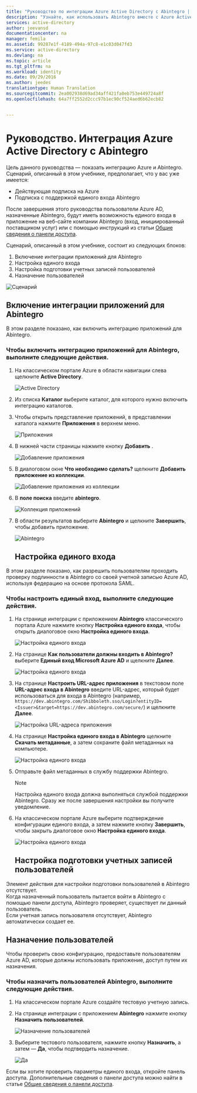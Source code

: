 ```yaml
---
title: "Руководство по интеграции Azure Active Directory с Abintegro | Документация Майкрософт"
description: "Узнайте, как использовать Abintegro вместе с Azure Active Directory для реализации единого входа, автоматической подготовки пользователей и выполнения других задач."
services: active-directory
author: jeevansd
documentationcenter: na
manager: femila
ms.assetid: 99287e1f-4189-494a-97c8-e1c03d047fd3
ms.service: active-directory
ms.devlang: na
ms.topic: article
ms.tgt_pltfrm: na
ms.workload: identity
ms.date: 09/29/2016
ms.author: jeedes
translationtype: Human Translation
ms.sourcegitcommit: 2ea002938d69ad34aff421fa0eb753e449724a8f
ms.openlocfilehash: 64a7ff2552d2ccc97b1ec90cf524aed6b62ecb82


---
```

# <a name="tutorial-azure-active-directory-integration-with-abintegro"></a>Руководство. Интеграция Azure Active Directory с Abintegro
Цель данного руководства — показать интеграцию Azure и Abintegro.  
Сценарий, описанный в этом учебнике, предполагает, что у вас уже имеется:

* Действующая подписка на Azure
* Подписка с поддержкой единого входа Abintegro

После завершения этого руководства пользователи Azure AD, назначенные Abintegro, будут иметь возможность единого входа в приложение на веб-сайте компании Abintegro (вход, инициированный поставщиком услуг) или с помощью инструкций из статьи [Общие сведения о панели доступа](active-directory-saas-access-panel-introduction.md).

Сценарий, описанный в этом учебнике, состоит из следующих блоков:

1. Включение интеграции приложений для Abintegro
2. Настройка единого входа
3. Настройка подготовки учетных записей пользователей
4. Назначение пользователей

![Сценарий](./media/active-directory-saas-abintegro-tutorial/IC790076.png "Сценарий")

## <a name="enabling-the-application-integration-for-abintegro"></a>Включение интеграции приложений для Abintegro
В этом разделе показано, как включить интеграцию приложений для Abintegro.

### <a name="to-enable-the-application-integration-for-abintegro-perform-the-following-steps"></a>Чтобы включить интеграцию приложений для Abintegro, выполните следующие действия.
1. На классическом портале Azure в области навигации слева щелкните **Active Directory**.
   
   ![Active Directory](./media/active-directory-saas-abintegro-tutorial/IC700993.png "Active Directory")
2. Из списка **Каталог** выберите каталог, для которого нужно включить интеграцию каталогов.
3. Чтобы открыть представление приложений, в представлении каталога нажмите **Приложения** в верхнем меню.
   
   ![Приложения](./media/active-directory-saas-abintegro-tutorial/IC700994.png "Приложения")
4. В нижней части страницы нажмите кнопку **Добавить** .
   
   ![Добавление приложения](./media/active-directory-saas-abintegro-tutorial/IC749321.png "Добавление приложения")
5. В диалоговом окне **Что необходимо сделать?** щелкните **Добавить приложение из коллекции**.
   
   ![Добавление приложения из коллекции](./media/active-directory-saas-abintegro-tutorial/IC749322.png "Добавление приложения из коллекции")
6. В **поле поиска** введите **abintegro**.
   
   ![Коллекция приложений](./media/active-directory-saas-abintegro-tutorial/IC790077.png "Коллекция приложений")
7. В области результатов выберите **Abintegro** и щелкните **Завершить**, чтобы добавить приложение.
   
   ![Abintegro](./media/active-directory-saas-abintegro-tutorial/IC790078.png "Abintegro")
   
   ## <a name="configuring-single-sign-on"></a>Настройка единого входа

В этом разделе показано, как разрешить пользователям проходить проверку подлинности в Abintegro со своей учетной записью Azure AD, используя федерацию на основе протокола SAML.

### <a name="to-configure-single-sign-on-perform-the-following-steps"></a>Чтобы настроить единый вход, выполните следующие действия.
1. На странице интеграции с приложением **Abintegro** классического портала Azure нажмите кнопку **Настройка единого входа**, чтобы открыть диалоговое окно **Настройка единого входа**.
   
   ![Настройка единого входа](./media/active-directory-saas-abintegro-tutorial/IC790079.png "Настройка единого входа")
2. На странице **Как пользователи должны входить в Abintegro?** выберите **Единый вход Microsoft Azure AD** и щелкните **Далее**.
   
   ![Настройка единого входа](./media/active-directory-saas-abintegro-tutorial/IC790080.png "Настройка единого входа")
3. На странице **Настроить URL-адрес приложения** в текстовом поле **URL-адрес входа в Abintegro** введите URL-адрес, который будет использоваться для входа в Abintegro (например, `https://dev.abintegro.com/Shibboleth.sso/Login?entityID=<Issuer>&target=https://dev.abintegro.com/secure/`) и щелкните **Далее**.
   
   ![Настройка URL-адреса приложения](./media/active-directory-saas-abintegro-tutorial/IC790081.png "Настройка URL-адреса приложения")
4. На странице **Настройка единого входа в Abintegro** щелкните **Скачать метаданные**, а затем сохраните файл метаданных на компьютере.
   
   ![Настройка единого входа](./media/active-directory-saas-abintegro-tutorial/IC790082.png "Настройка единого входа")
5. Отправьте файл метаданных в службу поддержки Abintegro.
   
   > [!NOTE]
   > Настройка единого входа должна выполняться службой поддержки Abintegro. Сразу же после завершения настройки вы получите уведомление.
   > 
   > 
6. На классическом портале Azure выберите подтверждение конфигурации единого входа, а затем нажмите кнопку **Завершить**, чтобы закрыть диалоговое окно **Настройка единого входа**.
   
   ![Настройка единого входа](./media/active-directory-saas-abintegro-tutorial/IC790083.png "Настройка единого входа")
   
   ## <a name="configuring-user-provisioning"></a>Настройка подготовки учетных записей пользователей

Элемент действия для настройки подготовки пользователей в Abintegro отсутствует.  
Когда назначенный пользователь пытается войти в Abintegro с помощью панели доступа, Abintegro проверяет, существует ли данный пользователь.  
Если учетная запись пользователя отсутствует, Abintegro автоматически создает ее.

## <a name="assigning-users"></a>Назначение пользователей
Чтобы проверить свою конфигурацию, предоставьте пользователям Azure AD, которые должны использовать приложение, доступ путем их назначения.

### <a name="to-assign-users-to-abintegro-perform-the-following-steps"></a>Чтобы назначить пользователей Abintegro, выполните следующие действия.
1. На классическом портале Azure создайте тестовую учетную запись.
2. На странице интеграции с приложением **Abintegro** нажмите кнопку **Назначить пользователей**.
   
   ![Назначение пользователей](./media/active-directory-saas-abintegro-tutorial/IC790084.png "Назначение пользователей")
3. Выберите тестового пользователя, нажмите кнопку **Назначить**, а затем — **Да**, чтобы подтвердить назначение.
   
   ![Да](./media/active-directory-saas-abintegro-tutorial/IC767830.png "Да")

Если вы хотите проверить параметры единого входа, откройте панель доступа. Дополнительные сведения о панели доступа можно найти в статье [Общие сведения о панели доступа](active-directory-saas-access-panel-introduction.md).




<!--HONumber=Dec16_HO4-->


